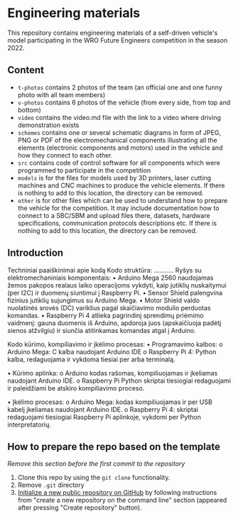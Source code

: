 Engineering materials
====

This repository contains engineering materials of a self-driven vehicle's model participating in the WRO Future Engineers competition in the season 2022.

## Content

* `t-photos` contains 2 photos of the team (an official one and one funny photo with all team members)
* `v-photos` contains 6 photos of the vehicle (from every side, from top and bottom)
* `video` contains the video.md file with the link to a video where driving demonstration exists
* `schemes` contains one or several schematic diagrams in form of JPEG, PNG or PDF of the electromechanical components illustrating all the elements (electronic components and motors) used in the vehicle and how they connect to each other.
* `src` contains code of control software for all components which were programmed to participate in the competition
* `models` is for the files for models used by 3D printers, laser cutting machines and CNC machines to produce the vehicle elements. If there is nothing to add to this location, the directory can be removed.
* `other` is for other files which can be used to understand how to prepare the vehicle for the competition. It may include documentation how to connect to a SBC/SBM and upload files there, datasets, hardware specifications, communication protocols descriptions etc. If there is nothing to add to this location, the directory can be removed.

## Introduction

Techniniai paaiškinimai apie kodą
Kodo struktūra:
...........
Ryšys su elektromechaniniais komponentais:
•	Arduino Mega 2560 naudojamas žemos pakopos realaus laiko operacijoms vykdyti, kaip jutiklių nuskaitymui (per I2C) ir duomenų siuntimui į Raspberry Pi.
•	Sensor Shield palengvina fizinius jutiklių sujungimus su Arduino Mega.
•	Motor Shield valdo nuolatinės srovės (DC) variklius pagal skaičiavimo modulio perduotas komandas.
•	Raspberry Pi 4 atlieka pagrindinį sprendimų priėmimo vaidmenį: gauna duomenis iš Arduino, apdoroja juos (apskaičiuoja padėtį sienos atžvilgiu) ir siunčia atitinkamas komandas atgal į Arduino.

Kodo kūrimo, kompiliavimo ir įkėlimo procesas:
•	Programavimo kalbos:
o	Arduino Mega: C kalba naudojant Arduino IDE 
o	Raspberry Pi 4: Python kalba, redaguojama ir vykdoma tiesiai per arba terminalą.

•	Kūrimo aplinka:
o	Arduino kodas rašomas, kompiliuojamas ir įkeliamas naudojant Arduino IDE.
o	Raspberry Pi Python skriptai tiesiogiai redaguojami ir paleidžiami be atskiro kompiliavimo proceso.

•	Įkėlimo procesas:
o	Arduino Mega: kodas kompiliuojamas ir per USB kabelį įkeliamas naudojant Arduino IDE.
o	Raspberry Pi 4: skriptai redaguojami tiesiogiai Raspberry Pi aplinkoje, vykdomi per Python interpretatorių.


## How to prepare the repo based on the template

_Remove this section before the first commit to the repository_

1. Clone this repo by using the `git clone` functionality.
2. Remove `.git` directory
3. [Initialize a new public repository on GitHub](https://github.com/new) by following instructions from "create a new repository on the command line" section (appeared after pressing "Create repository" button).
